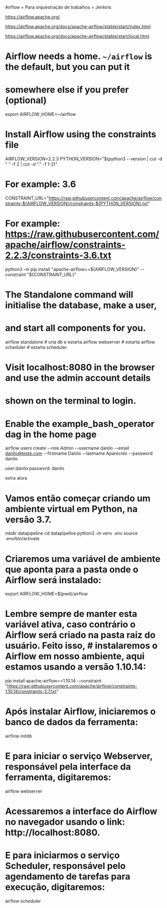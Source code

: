 Airflow = Para orquestração de trabalhos = Jenkins

https://airflow.apache.org/


https://airflow.apache.org/docs/apache-airflow/stable/start/index.html

https://airflow.apache.org/docs/apache-airflow/stable/start/local.html


# Airflow needs a home. `~/airflow` is the default, but you can put it
# somewhere else if you prefer (optional)
export AIRFLOW_HOME=~/airflow

# Install Airflow using the constraints file
AIRFLOW_VERSION=2.2.3
PYTHON_VERSION="$(python3 --version | cut -d " " -f 2 | cut -d "." -f 1-2)"
# For example: 3.6
CONSTRAINT_URL="https://raw.githubusercontent.com/apache/airflow/constraints-${AIRFLOW_VERSION}/constraints-${PYTHON_VERSION}.txt"
# For example: https://raw.githubusercontent.com/apache/airflow/constraints-2.2.3/constraints-3.6.txt
python3 -m pip install "apache-airflow==${AIRFLOW_VERSION}" --constraint "${CONSTRAINT_URL}"

# The Standalone command will initialise the database, make a user,
# and start all components for you.
airflow standalone # cria db e estarta
airflow webserver # estarta
airflow scheduler # estarta scheduler

# Visit localhost:8080 in the browser and use the admin account details
# shown on the terminal to login.
# Enable the example_bash_operator dag in the home page

airflow users  create --role Admin --username danilo --email danilo@teste.com --firstname Danilo --lastname Aparecido --password danilo

user:danilo 
password: danilo




extra alura
# Vamos então começar criando um ambiente virtual em Python, na versão 3.7.

mkdir datapipeline
cd datapipeline
python3 -m venv .env
source .env/bin/activate
# Criaremos uma variável de ambiente que aponta para a pasta onde o Airflow será instalado:

export AIRFLOW_HOME=$(pwd)/airflow
# Lembre sempre de manter esta variável ativa, caso contrário o Airflow será criado na pasta raiz do usuário. Feito isso, # instalaremos o Airflow em nosso ambiente, aqui estamos usando a versão 1.10.14:

pip install apache-airflow==1.10.14 --constraint "https://raw.githubusercontent.com/apache/airflow/constraints-1.10.14/constraints-3.7.txt"
# Após instalar Airflow, iniciaremos o banco de dados da ferramenta:

airflow initdb
# E para iniciar o serviço Webserver, responsável pela interface da ferramenta, digitaremos:

airflow webserver
# Acessaremos a interface do Airflow no navegador usando o link: http://localhost:8080.

# E para iniciarmos o serviço Scheduler, responsável pelo agendamento de tarefas para execução, digitaremos:

airflow scheduler